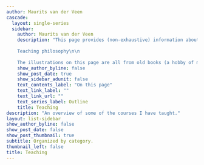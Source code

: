 ```yaml
---
author: Maurits van der Veen
cascade:
  layout: single-series
  sidebar:
    author: Maurits van der Veen
    description: "This page provides (non-exhaustive) information about courses I have taught.\n\n
    
    Teaching philosophy\n\n
    
    The illustrations on this page are all from old books (a hobby of mine). At the top of this sidebar: the 'Secret Resolutions' of the Dutch States-General, a history of Dutch diplomatic relations in the 16th century; for the international relations section: the title page of Grotius' Laws of War and Peace; for the comparative/IR section: a cartographic depiction of Europe as a woman, from Münster's Cosmographia; for the data science section: a chained binding, from Harvard's Houghton Library; for the final section: the title page of Darwin's Origin of Species."
    show_author_byline: false
    show_post_date: true
    show_sidebar_adunit: false
    text_contents_label: "On this page"
    text_link_label: ""
    text_link_url: ""
    text_series_label: Outline
    title: Teaching
description: "An overview of some of the courses I have taught."
layout: list-sidebar
show_author_byline: false
show_post_date: false
show_post_thumbnail: true
subtitle: Organized by category.
thumbnail_left: false
title: Teaching
---
```

